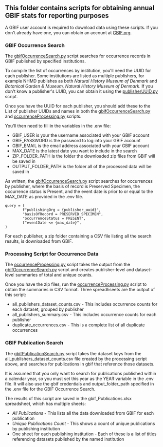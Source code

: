 ## This folder contains scripts for obtaining annual GBIF stats for reporting purposes

A GBIF user account is required to download data using these scripts. If you don't already have one, you can obtain an account at [GBIF.org](https://www.gbif.org/).

### GBIF Occurrence Search

The [gbifOccurrenceSearch.py](https://github.com/beckerah/dassco_scripts/blob/main/annual_stats_reporting/gbifOccurrenceSearch.py) script searches for occurrence records in GBIF published by specified institutions.

To compile the list of occurrences by institution, you'll need the UUID for each publisher. Some institutions are listed as multiple publishers, for example NHMD publishes as both *Natural History Museum of Denmark* and *Botanical Garden & Museum, Natural History Museum of Denmark*. If you don't know a publisher's UUID, you can obtain it using the [publisherUUID.py](https://github.com/beckerah/dassco_scripts/blob/main/annual_stats_reporting/publisherUUID.py) script.

Once you have the UUID for each publisher, you should add these to the List of publisher UUIDs and names in both the [gbifOccurrenceSearch.py](https://github.com/beckerah/dassco_scripts/blob/main/annual_stats_reporting/gbifOccurrenceSearch.py) and [occurrenceProcessing.py](https://github.com/beckerah/dassco_scripts/blob/main/annual_stats_reporting/occurrenceProcessing.py) scripts. 

You'll then need to fill in the variables in the .env file:
- GBIF_USER is your the username associated with your GBIF account
- GBIF_PASSWORD is the password to log into your GBIF account
- GBIF_EMAIL is the email address associated with your GBIF account
- MAX_DATE is the latest date you want to include in the search
- ZIP_FOLDER_PATH is the folder the downloaded zip files from GBIF will be saved in
- OUTPUT_FOLDER_PATH is the folder all of the processed data will be saved in

As written, the [gbifOccurrenceSearch.py](https://github.com/beckerah/dassco_scripts/blob/main/annual_stats_reporting/gbifOccurrenceSearch.py) script searches for occurrences by publisher, where the basis of record is Preserved Specimen, the occurrence status is Present, and the event date is prior to or equal to the MAX_DATE as provided in the .env file. 

    query = (
            f"publishingOrg = {publisher_uuid}",
            "basisOfRecord = PRESERVED_SPECIMEN",
            "occurrenceStatus = PRESENT",
            f"eventDate <= {max_date}",
    )

For each publisher, a zip folder containing a CSV file listing all the search results, is downloaded from GBIF. 

### Processing Script for Occurrence Data

The [occurrenceProcessing.py](https://github.com/beckerah/dassco_scripts/blob/main/annual_stats_reporting/occurrenceProcessing.py) script takes the output from the [gbifOccurrenceSearch.py](https://github.com/beckerah/dassco_scripts/blob/main/annual_stats_reporting/gbifOccurrenceSearch.py) script and creates publisher-level and dataset-level summaries of total and unique counts.

Once you have the zip files, run the [occurrenceProcessing.py](https://github.com/beckerah/dassco_scripts/blob/main/annual_stats_reporting/occurrenceProcessing.py) script to obtain the summaries in CSV format. Three spreadhseets are the output of this script:
- all_publishers_dataset_counts.csv - This includes occurrence counts for each dataset, grouped by publisher
- all_publishers_summary.csv - This includes occurrence counts for each publisher
- duplicate_occurrences.csv - This is a complete list of all duplicate occurrences

### GBIF Publication Search

The [gbifPublicationSearch.py](https://github.com/beckerah/dassco_scripts/blob/main/annual_stats_reporting/gbifPublicationSearch.py) script takes the dataset keys from the all_publishers_dataset_counts.csv file created by the processing script above, and searches for publications in gbif that reference those datasets. 

It is assumed that you only want to search for publications published within a calendar year, so you must set this year as the YEAR variable in the .env file. It will also use the gbif credentials and output_folder_path specified in the .env file for the GBIF Occurrence Search.

The results of this script are saved in the gbif_Publications.xlsx spreadsheet, which has multiple sheets:
- *All Publications* - This lists all the data downloaded from GBIF for each publication
- *Unique Publications Count* - This shows a count of unique publications by publishing institution
- One sheet for each publishing institution - Each of these is a list of titles referencing datasets published by the named institution